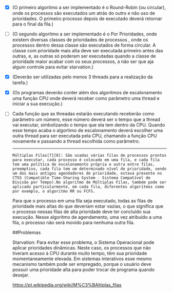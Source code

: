  - [x] (O primeiro algoritmo a ser implementado é o Round-Robin (ou circular),
       onde os processos são executados um atrás do outro e não uso de prioridades. 
       O primeiro processo depois de executado deverá retornar para o final da fila.)

 - [ ] (O segundo algoritmo a ser implementado é o Por Prioridades, onde existem diversas
    classes de prioridades de processos , onde os processos dentro dessa classe são
    executados de forma circular. A  classe com prioridade mais alta deve ser executada 
    primeiro antes das outras, e, as outras só poderam ser executadas quando a
    classe de prioridade maior acabar com os seus processos, a não ser que aja algum controle para evitar starvation.)

 - [x] (Deverão ser utilizadas pelo menos 3 threads para a realização da tarefa.)

 - [x] (Os programas deverão conter além dos algoritmos de escalonamento uma função CPU onde deverá receber 
       como parâmetro uma thread e iniciar a sua execução.)

 - [ ] Cada função que as threadas estarão executando receberão como parâmetro um número, 
    esse número deverá ser o tempo que a thread vai executar, simbolizando o tempo que ela tem 
    dentro da CPU. Quando esse tempo acaba o algortimo de escalonamento deverá escolher uma outra
    thread para ser executada pela CPU, chamando a função CPU novamente e passando a thread escolhida como parâmetro.



    ----------------------------
       Múltiplas Filas[7][8]: São usadas várias filas de processos prontos para executar, cada processo é colocado em uma fila, e cada fila tem uma política de escalonamento própria e outra entre filas, preemptivo, cada fila tem um determinado nível de prioridade, sendo um dos mais antigos agendadores de prioridade, estava presente no CTSS (Compatible Time-Sharing System - Sistema Compatível de Divisão por Tempo).No algoritmo de Múltiplas Filas, também pode ser aplicado particularmente, em cada fila, diferentes algoritmos como por exemplo, o algoritmo RR ou FCFS.

      Para que o processo em uma fila seja executado, todas as filas de prioridade mais altas do que deveriam estar vazias, o que significa que o processo nessas filas de alta prioridade deve ter concluído sua execução. Nesse algoritmo de agendamento, uma vez atribuído a uma fila, o processo não será movido para nenhuma outra fila.

      ##Problemas


      Starvation: Para evitar esse problema, o Sistema Operacional pode aplicar prioridades dinâmicas. Neste caso, os processos que não tiveram acesso à CPU durante muito tempo, têm sua prioridade momentaneamente elevada. Em sistemas interativos esse mesmo mecanismo também pode ser empregado, porque o usuário deve possuir uma prioridade alta para poder trocar de programa quando desejar.



      https://pt.wikipedia.org/wiki/M%C3%BAltiplas_filas


